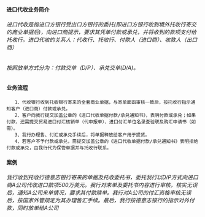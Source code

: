 #### 进口代收业务简介
###### 进口代收是指进口方银行受出口方银行的委托(即进口方银行收到境外托收行寄交的商业单据后)，向进口商提示，要求其凭单付款或承兑，并将收到的款项支付给托收行。进口代收的关系人：代收行、托收行、付款人（进口商）、收款人（出口商）
###### 按照放单方式分为：付款交单（D/P）、承兑交单(D/A)。
#### 业务流程
       1、代收银行收到托收银行寄来的全套商业单据，与寄单面函审核一致后，按托收行指示通知客户（进口商）付款或承兑。
       2、客户向我行提交加盖公章的《进口代收单据付款/承兑通知书》，表明付款或承兑；如果付款，还需提交贸易进口付汇核销单（代申报单）、进口付汇单位名录查验联及购汇申请书（如需）。
       3、我行办理售、付汇或承兑手续后，将单据释放给客户用于提货。
       4、若客户不予付款或承兑，需提交加盖公章的《进口代收单据付款/承兑通知书》表明拒绝付款或承兑，由我行代为保管单据并与托收行联系。
#### 案例
###### 我行收到托收行德意志银行寄来的单据及托收委托书，委托我行以D/P方式向进口商A公司代收进口款项500万美元。我行对来单及委托书内容进行审核，核实无误后，通知A公司来单情况，要求其付款赎单。我行对A公司的付汇资格审核无误后，按国家外管规定为其办理售汇手续。最后，我行按德意志银行的指示对外付款，同时放单给A公司
